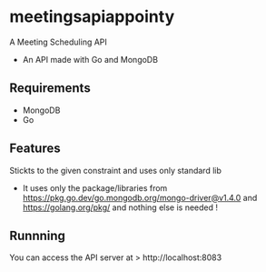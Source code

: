 # meetingsapiappointy
A Meeting Scheduling API  
- An API made with Go and MongoDB
## Requirements
* MongoDB
* Go
## Features
Stickts to the given constraint and uses only standard lib
* It uses only the package/libraries from https://pkg.go.dev/go.mongodb.org/mongo-driver@v1.4.0 and https://golang.org/pkg/ and nothing else is needed !
## Runnning
You can access the API server at > http://localhost:8083


